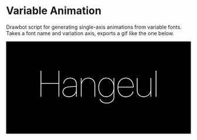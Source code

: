 # Variable Animation

Drawbot script for generating single-axis animations from variable fonts. Takes a font name and variation axis, exports a gif like the one below.

![Example vfont animation](example.gif)
